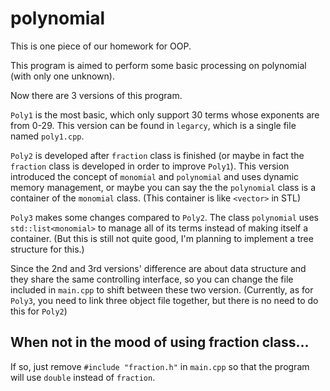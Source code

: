 # polynomial

This is one piece of our homework for OOP.

This program is aimed to perform some basic processing on polynomial (with only one unknown).

Now there are 3 versions of this program. 

`Poly1` is the most basic, which only support 30 terms whose exponents are from 0-29.  This version can be found in `legarcy`, which is a single file named `poly1.cpp`. 

`Poly2` is developed after `fraction` class is finished (or maybe in fact the `fraction` class is developed in order to improve `Poly1`). This version introduced the concept of `monomial` and `polynomial` and uses dynamic memory management, or maybe you can say the the `polynomial` class is a container of the `monomial` class. (This container is like `<vector>` in STL)

`Poly3` makes some changes compared to `Poly2`. The class `polynomial` uses `std::list<monomial>` to manage all of its terms instead of making itself a container. (But this is still not quite good, I'm planning to implement a tree structure for this.)

Since the 2nd and 3rd versions' difference are about data structure and they share the same controlling interface, so you can change the file included in `main.cpp` to shift between these two version. (Currently, as for `Poly3`, you need to link three object file together, but there is no need to do this for `Poly2`)

## When not in the mood of using fraction class...

If so, just remove `#include "fraction.h"` in `main.cpp` so that the program will use `double` instead of `fraction`.

